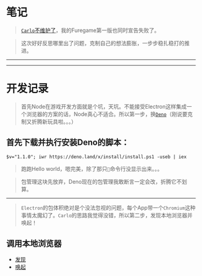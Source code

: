 # 笔记
> [`Carlo`不维护了](https://github.com/GoogleChromeLabs/carlo/issues/163#issuecomment-592238093)，我的Furegame第一版也同时宣告失败了。

> 这次好好反思哪里出了问题，克制自己的想法膨胀，一步步稳扎稳打的推进。


***
***
# 开发记录

> 首先Node在游戏开发方面就是个坑，天坑。不能接受Electron这样集成一个浏览器的方案的话，Node真心不适合。所以第一步，换[`Deno`](https://deno.land/)（刚说要克制又折腾新玩具啦。。。）
## 首先下载并执行安装Deno的脚本：
`$v="1.1.0"; iwr https://deno.land/x/install/install.ps1 -useb | iex`
> 跑跑Hello world，嗯完美，除了那只`🦕`命令行没显示出来。。。

> 包管理这块先放弃，Deno现在的包管理我敢断言一定会改，折腾它不划算。

***
> `Electron`的包体积绝对是个没法忽视的问题，每个App带一个`Chromium`这种事情太魔幻了。`Carlo`的思路我觉得没错，所以第二步，发现本地浏览器并唤起！
## 调用本地浏览器
- [发现](../fure-main/chromium/find.ts)
- [唤起](../fure-main/chromium/launch.ts)

